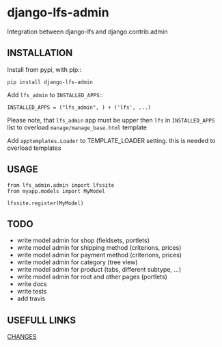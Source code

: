 django-lfs-admin
================

Integration between django-lfs and django.contrib.admin

INSTALLATION
------------

Install from pypi, with pip::

    pip install django-lfs-admin

Add ``lfs_admin`` to ``INSTALLED_APPS``::

    INSTALLED_APPS = ("lfs_admin", ) + ('lfs', ...)
    
Please note, that ``lfs_admin`` app must be upper
then ``lfs`` in ``INSTALLED_APPS`` list
to overload ``manage/manage_base.html`` template

Add ``apptemplates.Loader`` to TEMPLATE_LOADER setting.
this is needed to overload templates


USAGE
-----

    from lfs_admin.admin import lfssite
    from myapp.models import MyModel

    lfssite.register(MyModel)


TODO
----

* write model admin for shop (fieldsets, portlets)
* write model admin for shipping method (criterions, prices)
* write model admin for payment method (criterions, prices)
* write model admin for category (tree view)
* write model admin for product (tabs, different subtype, ...)
* write model admin for root and other pages (portlets)
* write docs
* write tests
* add travis

USEFULL LINKS
---------------

[CHANGES](CHANGELOG.rst)
